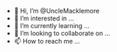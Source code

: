- 👋 Hi, I’m @UncleMacklemore
- 👀 I’m interested in ...
- 🌱 I’m currently learning ...
- 💞️ I’m looking to collaborate on ...
- 📫 How to reach me ...

<!---
UncleMacklemore/UncleMacklemore is a ✨ special ✨ repository because its `README.md` (this file) appears on your GitHub profile.
You can click the Preview link to take a look at your changes.
--->
